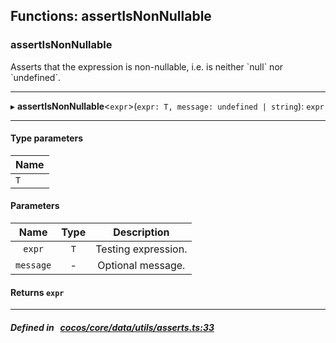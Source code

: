 ## Functions: assertIsNonNullable

### assertIsNonNullable

Asserts that the expression is non-nullable, i.e. is neither &#x60;null&#x60; nor &#x60;undefined&#x60;.
___
▸ **assertIsNonNullable**<`expr`\>(`expr: T, message: undefined | string`): `expr`
___

#### Type parameters

| Name |
| :------ |
| `T` |

#### Parameters

| Name | Type | Description |
| :------: | :------: | :------: |
| `expr` | `T` | Testing expression.  |
| `message` | - | Optional message.  |

#### Returns `expr` 
___


##### Defined in &nbsp;   [cocos/core/data/utils/asserts.ts:33](https://github.com/cocos-creator/engine/blob/c7bf6b8a9/cocos/core/data/utils/asserts.ts#L33)&nbsp;
